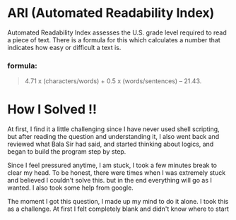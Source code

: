 # ARI (Automated Readability Index)
Automated Readability Index assesses the U.S. grade level required to read a piece of text. There is a formula for this which calculates a number that indicates how easy or difficult a text is.
 ### formula: 
 > 4.71 x (characters/words) + 0.5 x (words/sentences) – 21.43.

 # How I Solved !!
At first, I find it a little challenging since I have never used shell scripting, but after reading the question and understanding it, I also went back and reviewed what Bala Sir had said, and started thinking about logics, and began to build the program step by step.

Since I feel pressured anytime, I am stuck, I took a few minutes break to clear my head. To be honest, there were times when I was extremely stuck and believed I couldn't solve this. but in the end everything will go as I wanted. I also took some help from google.

The moment I got this question, I made up my mind to do it alone. I took this as a challenge. At first I felt completely blank and didn't know where to start
